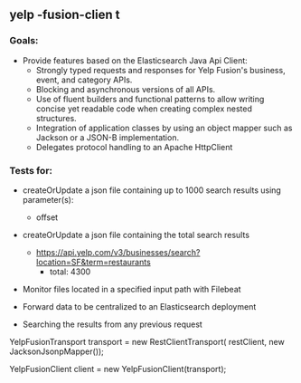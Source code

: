 ## yelp -fusion-clien       t

### Goals:
- Provide features based on the Elasticsearch Java Api Client: 
  - Strongly typed requests and responses for Yelp Fusion's business, event, and category APIs.
  - Blocking and asynchronous versions of all APIs.
  - Use of fluent builders and functional patterns to allow writing concise yet readable code when creating complex nested structures.
  - Integration of application classes by using an object mapper such as Jackson or a JSON-B implementation.
  - Delegates protocol handling to an Apache HttpClient

### Tests for:
- createOrUpdate a json file containing up to 1000 search results using parameter(s):
  - offset
- createOrUpdate a json file containing the total search results
  - https://api.yelp.com/v3/businesses/search?location=SF&term=restaurants
    - total: 4300
 
- Monitor files located in a specified input path with Filebeat
- Forward data to be centralized to an Elasticsearch deployment
- Searching the results from any previous request

YelpFusionTransport transport = new RestClientTransport(
    restClient, new JacksonJsonpMapper());
    
YelpFusionClient client = new YelpFusionClient(transport);

